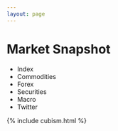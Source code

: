 ```yaml
---
layout: page
---
```


<div class="post">
	<h1 class = "pageTitle">Market Snapshot</h1>
  <ul>
		<li>Index</li>
  		<li>Commodities</li>
  		<li>Forex</a></li>
  		<li>Securities</li>
  		<li>Macro</li>
      <li>Twitter</li>
  	</ul>

<!-- CUBISM EXTRA! -->
{% include cubism.html %}

</div>
